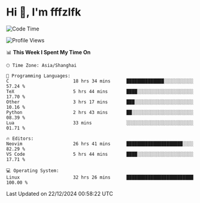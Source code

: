 # Hi 👋, I'm fffzlfk

<!--START_SECTION:waka-->
![Code Time](http://img.shields.io/badge/Code%20Time-1%2C031%20hrs%2047%20mins-blue)

![Profile Views](http://img.shields.io/badge/Profile%20Views-0-blue)

📊 **This Week I Spent My Time On** 

```text
🕑︎ Time Zone: Asia/Shanghai

💬 Programming Languages: 
C                        18 hrs 34 mins      ██████████████░░░░░░░░░░░   57.24 % 
TeX                      5 hrs 44 mins       ████░░░░░░░░░░░░░░░░░░░░░   17.70 % 
Other                    3 hrs 17 mins       ███░░░░░░░░░░░░░░░░░░░░░░   10.16 % 
Python                   2 hrs 43 mins       ██░░░░░░░░░░░░░░░░░░░░░░░   08.39 % 
Lua                      33 mins             ░░░░░░░░░░░░░░░░░░░░░░░░░   01.71 % 

🔥 Editors: 
Neovim                   26 hrs 41 mins      █████████████████████░░░░   82.29 % 
VS Code                  5 hrs 44 mins       ████░░░░░░░░░░░░░░░░░░░░░   17.71 % 

💻 Operating System: 
Linux                    32 hrs 26 mins      █████████████████████████   100.00 % 
```


 Last Updated on 22/12/2024 00:58:22 UTC
<!--END_SECTION:waka-->
